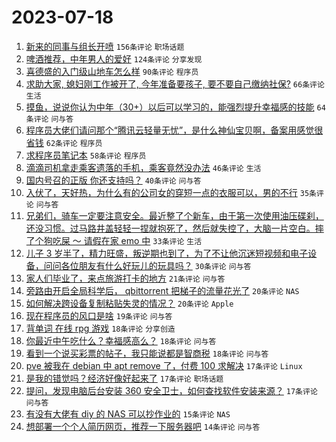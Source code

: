 # 2023-07-18

1. [新来的同事与组长开喷](https://www.v2ex.com/t/957643) `156条评论` `职场话题`
1. [啤酒推荐，中年男人的爱好](https://www.v2ex.com/t/957639) `124条评论` `分享发现`
1. [喜德盛的入门级山地车怎么样](https://www.v2ex.com/t/957592) `90条评论` `程序员`
1. [求助大家, 媳妇刚工作被开了, 今年准备要孩子, 要不要自己缴纳社保?](https://www.v2ex.com/t/957594) `66条评论` `生活`
1. [摸鱼，说说你认为中年（30+）以后可以学习的，能强烈提升幸福感的技能](https://www.v2ex.com/t/957646) `64条评论` `问与答`
1. [程序员大佬们请问那个“腾讯云轻量无忧”，是什么神仙宝贝啊，备案用感觉很省钱](https://www.v2ex.com/t/957581) `62条评论` `程序员`
1. [求程序员笔记本](https://www.v2ex.com/t/957606) `58条评论` `程序员`
1. [滴滴司机拿走乘客遗落的手机，乘客竟然没办法](https://www.v2ex.com/t/957673) `46条评论` `生活`
1. [国内号召的正版 你还支持吗？](https://www.v2ex.com/t/957703) `40条评论` `问与答`
1. [入伏了，天好热，为什么有的公司女的穿短一点的衣服可以，男的不行](https://www.v2ex.com/t/957651) `35条评论` `问与答`
1. [兄弟们，骑车一定要注意安全。最近整了个新车，由于第一次使用油压碟刹，还没习惯。过马路井盖轻轻一捏就抱死了，然后就失控了，大脑一片空白。摔了个狗吃屎 ～ 请假在家 emo 中](https://www.v2ex.com/t/957704) `33条评论` `生活`
1. [儿子 3 岁半了，精力旺盛，叛逆期也到了，为了不让他沉迷短视频和电子设备，问问各位朋友有什么好玩儿的玩具吗？](https://www.v2ex.com/t/957650) `30条评论` `问与答`
1. [家人们毕业了，来点旅游打卡的地方](https://www.v2ex.com/t/957658) `21条评论` `问与答`
1. [旁路由开启全局科学后， qbittorrent 把梯子的流量花光了](https://www.v2ex.com/t/957638) `20条评论` `NAS`
1. [如何解决跨设备复制粘贴失灵的情况？](https://www.v2ex.com/t/957579) `20条评论` `Apple`
1. [现在程序员的风口是啥](https://www.v2ex.com/t/957589) `19条评论` `问与答`
1. [背单词 在线 rpg 游戏](https://www.v2ex.com/t/957692) `18条评论` `分享创造`
1. [你最近中午吃什么？幸福感高么？](https://www.v2ex.com/t/957653) `18条评论` `问与答`
1. [看到一个说买彩票的帖子，我只能说都是智商税](https://www.v2ex.com/t/957584) `18条评论` `问与答`
1. [pve 被我在 debian 中 apt remove 了，付费 100 求解决](https://www.v2ex.com/t/957699) `17条评论` `Linux`
1. [是我的错觉吗？经济好像好起来了](https://www.v2ex.com/t/957640) `17条评论` `职场话题`
1. [提问，发现电脑后台安装 360 安全卫士，如何查找软件安装来源？](https://www.v2ex.com/t/957583) `17条评论` `问与答`
1. [有没有大佬有 diy 的 NAS 可以抄作业的](https://www.v2ex.com/t/957666) `15条评论` `NAS`
1. [想部署一个个人简历网页，推荐一下服务器吧](https://www.v2ex.com/t/957716) `14条评论` `问与答`
